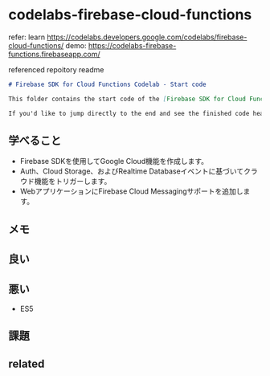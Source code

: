 # codelabs-firebase-cloud-functions
refer: learn https://codelabs.developers.google.com/codelabs/firebase-cloud-functions/
demo: https://codelabs-firebase-functions.firebaseapp.com/

referenced repoitory readme

```markdown
# Firebase SDK for Cloud Functions Codelab - Start code

This folder contains the start code of the [Firebase SDK for Cloud Functions Codelab](https://codelabs.developers.google.com/codelabs/firebase-cloud-functions/).

If you'd like to jump directly to the end and see the finished code head to the [cloud-functions](../cloud-functions) directory.
```

## 学べること

- Firebase SDKを使用してGoogle Cloud機能を作成します。
- Auth、Cloud Storage、およびRealtime Databaseイベントに基づいてクラウド機能をトリガーします。
- WebアプリケーションにFirebase Cloud Messagingサポートを追加します。

## メモ

## 良い


## 悪い

- ES5

## 課題


## related

